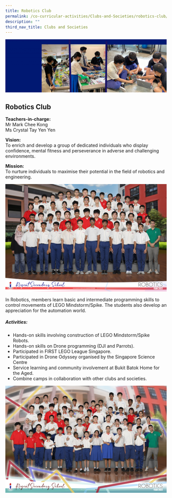 ```yaml
---
title: Robotics Club
permalink: /co-curricular-activities/Clubs-and-Societies/robotics-club/
description: ""
third_nav_title: Clubs and Societies
---
```

![](/images/robotic-banner-scaled.jpg)

## **Robotics Club**

**Teachers-in-charge:**  
Mr Mark Chee Kong  
Ms Crystal Tay Yen Yen

**Vision:**  
To enrich and develop a group of dedicated individuals who display confidence, mental fitness and perseverance in adverse and challenging environments.

**Mission:**   
To nurture individuals to maximise their potential in the field of robotics and engineering.

![](/images/CCA/2022%20Robotics%20Formal.jpg)

In Robotics, members learn basic and intermediate programming skills to control movements of LEGO Mindstorm/Spike. The students also develop an appreciation for the automation world.

##### **Activities:**

*   Hands-on skills involving construction of LEGO Mindstorm/Spike Robots.
*   Hands-on skills on Drone programming (DJI and Parrots).
*   Participated in FIRST LEGO League Singapore.
*   Participated in Drone Odyssey organised by the Singapore Science Centre
*   Service learning and community involvement at Bukit Batok Home for the Aged.
*   Combine camps in collaboration with other clubs and societies.

![](/images/CCA/2022%20Robotics%20Fun.jpg)

